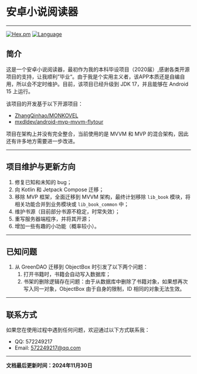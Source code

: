 
# 安卓小说阅读器
---

[![Hex.pm](https://img.shields.io/hexpm/l/plug.svg)](https://www.apache.org/licenses/LICENSE-2.0)
[![Language](https://img.shields.io/badge/Language-Kotlin-green)](https://kotlinlang.org/)

## 简介
这是一个安卓小说阅读器，最初作为我的本科毕设项目（2020届）,感谢各类开源项目的支持，让我顺利”毕业“。由于我是个实用主义者，该APP本质还是自编自用，所以会不定时维护。目前，该项目已经升级到 JDK 17，并且能够在 Android 15 上运行。

该项目的开发基于以下开源项目：
- [ZhangQinhao/MONKOVEL](https://github.com/ZhangQinhao/MONKOVEL)
- [mxdldev/android-mvp-mvvm-flytour](https://github.com/mxdldev/android-mvp-mvvm-flytour)

项目在架构上并没有完全整合，当前使用的是 MVVM 和 MVP 的混合架构，因此还有许多地方需要进一步改进。

---
## 项目维护与更新方向
1. 修复已知和未知的 bug；
2. 向 Kotlin 和 Jetpack Compose 迁移；
3. 移除 MVP 框架，全面迁移到 MVVM 架构，最终计划移除 `lib_book` 模块，将相关功能合并到业务模块或 `lib_book_common` 中；
4. 维护书源（目前部分书源不稳定，时常失效）；
5. 重写服务器端程序，并将其开源；
6. 增加一些有趣的小功能（概率较小）。
---
## 已知问题
1. 从 GreenDAO 迁移到 ObjectBox 时引发了以下两个问题：
    1. 打开书籍时，书籍会自动写入数据库；
    2. 书架的删除逻辑存在问题：由于从数据库中删除了书籍对象，如果想再次写入同一对象，ObjectBox 由于自身的限制，ID 相同的对象无法生效。
---
## 联系方式
如果您在使用过程中遇到任何问题，欢迎通过以下方式联系我：
- QQ: 572249217
- Email: 572249217@qq.com
---
**文档最后更新时间：2024年11月30日**